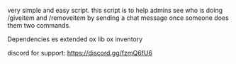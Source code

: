 very simple and easy script. this script is to help admins see who is doing /giveitem and /removeitem by sending a chat message once someone does them two commands.

Dependencies
es extended
ox lib
ox inventory

discord for support: https://discord.gg/fzmQ6fU6
